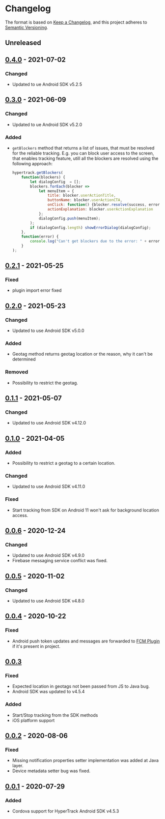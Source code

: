 # Changelog

The format is based on [Keep a Changelog](https://keepachangelog.com/en/1.0.0/),
and this project adheres to [Semantic Versioning](https://semver.org/spec/v2.0.0.html).

## Unreleased

## [0.4.0] - 2021-07-02
### Changed
- Updated to ue Android SDK v5.2.5

## [0.3.0] - 2021-06-09
### Changed
- Updated to ue Android SDK v5.2.0
### Added
- `getBlockers` method that returns a list of issues, that must be resolved for the reliable tracking. E.g. you can block user access to the screen, that enables tracking feature, utill all the blockers are resolved using the following approach:
    ```js
    hypertrack.getBlockers(
        function(blockers) {
            let dialogConfig  = [];
            blockers.forEach(blocker => 
                let menuItem = {
                    title: blocker.userActionTitle,
                    buttonName: blocker.userActionCTA,
                    onClick: function() {blocker.resolve(success, error);},
                    actionExplanation: blocker.userActionExplanation
                };
                dialogConfig.push(menuItem);
            );
            if (dialogConfig.length) showErrorDialog(dialogConfig);
        },
        function(error) {
            console.log("Can't get blockers due to the error: " + error);
        }
    );
    ```

## [0.2.1] - 2021-05-25
### Fixed
- plugin import error fixed

## [0.2.0] - 2021-05-23
### Changed
- Updated to use Android SDK v5.0.0
### Added 
- Geotag method returns geotag location or the reason, why it can't be determined
### Removed
- Possibility to restrict the geotag.

## [0.1.1] - 2021-05-07
### Changed
- Updated to use Android SDK v4.12.0

## [0.1.0] - 2021-04-05
### Added
- Possibility to restrict a geotag to a certain location.
### Changed
- Updated to use Android SDK v4.11.0
### Fixed
- Start tracking from SDK on Android 11 won't ask for background location access.

## [0.0.6] - 2020-12-24
### Changed
- Updated to use Android SDK v4.9.0
- Firebase messaging service conflict was fixed.

## [0.0.5] - 2020-11-02
### Changed
- Updated to use Android SDK v4.8.0

## [0.0.4] - 2020-10-22
### Fixed
- Android push token updates and messages are forwarded to [FCM Plugin](https://github.com/andrehtissot/cordova-plugin-fcm-with-dependecy-updated) if it's present in project.

## [0.0.3]
### Fixed
- Expected location in geotags not been passed from JS to Java bug.
- Android SDK was updated to v4.5.4
### Added
- Start/Stop tracking from the SDK methods
- iOS platform support

## [0.0.2] - 2020-08-06
### Fixed
- Missing notification properties setter implementation was added at Java layer.
- Device metadata setter bug was fixed.

##  [0.0.1] - 2020-07-29
### Added
- Cordova support for HyperTrack Android SDK v4.5.3

[unreleased]: https://github.com/hypertrack/cordova-plugin-hypertrack/compare/v0.4.0...HEAD
[0.4.0]: https://github.com/hypertrack/cordova-plugin-hypertrack/compare/v0.3.0...v0.4.0
[0.3.0]: https://github.com/hypertrack/cordova-plugin-hypertrack/compare/v0.2.1...v0.3.0
[0.2.1]: https://github.com/hypertrack/cordova-plugin-hypertrack/compare/v0.2.0...v0.2.1
[0.2.0]: https://github.com/hypertrack/cordova-plugin-hypertrack/compare/v0.1.1...v0.2.0
[0.1.1]: https://github.com/hypertrack/cordova-plugin-hypertrack/compare/v0.1.0...v0.1.1
[0.1.0]: https://github.com/hypertrack/cordova-plugin-hypertrack/compare/v0.0.6...v0.1.0
[0.0.6]: https://github.com/hypertrack/cordova-plugin-hypertrack/compare/v0.0.5...v0.0.6
[0.0.5]: https://github.com/hypertrack/cordova-plugin-hypertrack/compare/v0.0.4...v0.0.5
[0.0.4]: https://github.com/hypertrack/cordova-plugin-hypertrack/compare/v0.0.3...v0.0.4
[0.0.3]: https://github.com/hypertrack/cordova-plugin-hypertrack/compare/v0.0.2...v0.0.3
[0.0.2]: https://github.com/hypertrack/cordova-plugin-hypertrack/compare/v0.0.1...v0.0.2
[0.0.1]: https://github.com/hypertrack/cordova-plugin-hypertrack/releases/tag/v0.0.1
